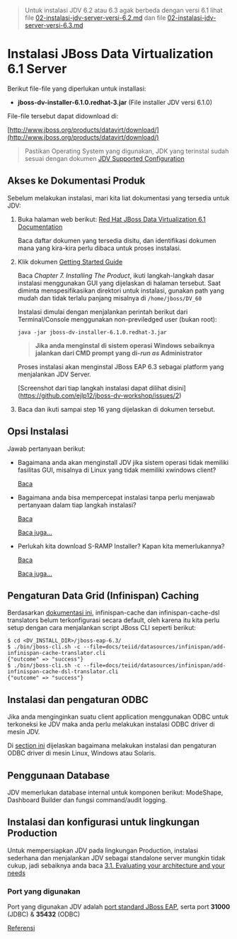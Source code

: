 > Untuk instalasi JDV 6.2 atau 6.3 agak berbeda dengan versi 6.1 
> lihat file [02-instalasi-jdv-server-versi-6.2.md](02-instalasi-jdv-server-versi-6.2.md)
  dan file [02-instalasi-jdv-server-versi-6.3.md](02-instalasi-jdv-server-versi-6.3.md)

# Instalasi JBoss Data Virtualization 6.1 Server 

Berikut file-file yang diperlukan untuk installasi:

*  **jboss-dv-installer-6.1.0.redhat-3.jar** (File installer JDV versi 6.1.0) 

File-file tersebut dapat didownload di:

[http://www.jboss.org/products/datavirt/download/](http://www.jboss.org/products/datavirt/download/)


> Pastikan Operating System yang digunakan, JDK yang terinstal sudah sesuai dengan dokumen [JDV Supported Configuration](https://access.redhat.com/articles/703663)


## Akses ke Dokumentasi Produk

Sebelum melakukan instalasi, mari kita liat dokumentasi yang tersedia untuk JDV:

1.  Buka halaman web berikut: [Red Hat JBoss Data Virtualization 6.1 Documentation](https://access.redhat.com/documentation/en-US/Red_Hat_JBoss_Data_Virtualization/)
    
    Baca daftar dokumen yang tersedia disitu, dan identifikasi dokumen mana yang kira-kira perlu dibaca untuk proses instalasi.

2.  Klik dokumen [Getting Started Guide](https://access.redhat.com/site/documentation/en-US/Red_Hat_JBoss_Data_Virtualization/6.1/html/Getting_Started_Guide/index.html)

    Baca _Chapter 7. Installing The Product_, ikuti langkah-langkah dasar instalasi menggunakan GUI yang dijelaskan di halaman tersebut. Saat diminta menspesifikasikan direktori untuk instalasi, gunakan path yang mudah dan tidak terlalu panjang misalnya di `/home/jboss/DV_60`
    
    Instalasi dimulai dengan menjalankan perintah berikut dari Terminal/Console menggunakan non-previledged user (bukan root):
    
    ```
    java -jar jboss-dv-installer-6.1.0.redhat-3.jar
    ```
    
    > **Jika anda menginstal di sistem operasi Windows sebaiknya jalankan dari CMD prompt yang di-_run as_ Administrator**
    
    Proses instalasi akan menginstal JBoss EAP 6.3 sebagai platform yang menjalankan JDV Server.
    
    [Screenshot dari tiap langkah instalasi dapat dilihat disini] (https://github.com/ejlp12/jboss-dv-workshop/issues/2)

3.  Baca dan ikuti sampai step 16 yang dijelaskan di dokumen tersebut.

	
## Opsi Instalasi

Jawab pertanyaan berikut:

 *  Bagaimana anda akan menginstall JDV jika sistem operasi tidak memiliki fasilitas GUI, misalnya di Linux yang tidak memiliki xwindows client?
 
    [Baca](https://access.redhat.com/documentation/en-US/Red_Hat_JBoss_Data_Virtualization/6.1/html/Installation_Guide/Installing_JBoss_Data_Virtualization_Using_Text_Based_Installer.html)

 *  Bagaimana anda bisa mempercepat instalasi tanpa perlu menjawab pertanyaan dalam tiap langkah instalasi?
    
    [Baca](https://access.redhat.com/documentation/en-US/Red_Hat_JBoss_Data_Virtualization/6.1/html/Installation_Guide/chap-Installing_the_Product.html#Red_Hat_JBoss_Data_Virtualization_Installation_Methods)

	[Baca juga...](https://access.redhat.com/documentation/en-US/Red_Hat_JBoss_Data_Virtualization/6.1/html/Installation_Guide/chap-Automated_Installation.html#Automated_Installation)

 *  Perlukah kita download S-RAMP Installer? Kapan kita memerlukannya?

    [Baca](https://access.redhat.com/documentation/en-US/Red_Hat_JBoss_Data_Virtualization/6.1/html/Installation_Guide/The_S-RAMP_Installer.html)

    [Baca juga...](https://access.redhat.com/documentation/en-US/Red_Hat_JBoss_Data_Virtualization/6.1/html/Development_Guide_Volume_2_Governance/chap-Governance_Overview.html)





  
## Pengaturan Data Grid (Infinispan) Caching 

Berdasarkan [dokumentasi ini](https://access.redhat.com/documentation/en-US/Red_Hat_JBoss_Data_Virtualization/6.1/html/Installation_Guide/chap-Installing_JBoss_Data_Grid_Caching.html#Configure_JBoss_Data_Grid_Adaptors), infinispan-cache dan infinispan-cache-dsl translators belum terkonfigurasi secara default, oleh karena itu kita perlu setup dengan cara menjalankan script JBoss CLI seperti berikut:

```
$ cd <DV_INSTALL_DIR>/jboss-eap-6.3/
$ ./bin/jboss-cli.sh -c --file=docs/teiid/datasources/infinispan/add-infinispan-cache-translator.cli
{"outcome" => "success"}
$ ./bin/jboss-cli.sh -c --file=docs/teiid/datasources/infinispan/add-infinispan-cache-dsl-translator.cli
{"outcome" => "success"}
```

## Instalasi dan pengaturan ODBC

Jika anda menginginkan suatu client application menggunakan ODBC untuk terkoneksi ke JDV maka anda perlu melakukan instalasi ODBC driver di mesin JDV. 

Di [section ini](https://access.redhat.com/documentation/en-US/Red_Hat_JBoss_Data_Virtualization/6.1/html/Installation_Guide/chap-ODBC_Support.html) dijelaskan bagaimana melakukan instalasi dan pengaturan ODBC driver di mesin Linux, Windows atau Solaris.

## Penggunaan Database

JDV memerlukan database internal untuk komponen berikut: ModeShape,  Dashboard Builder dan fungsi command/audit logging.


## Instalasi dan konfigurasi untuk lingkungan Production

Untuk mempersiapkan JDV pada lingkungan Production, instalasi sederhana dan menjalankan JDV sebagai standalone server mungkin tidak cukup, jadi sebaiknya anda baca [3.1. Evaluating your architecture and your needs](https://access.redhat.com/documentation/en-US/Red_Hat_JBoss_Data_Virtualization/6.1/html/Installation_Guide/chap-Platform_requirements.html#Evaluating_your_architecture_and_your_needs)

### Port yang digunakan

Port yang digunakan JDV adalah [port standard JBoss EAP](https://access.redhat.com/documentation/en-US/JBoss_Enterprise_Application_Platform/6/html/Administration_and_Configuration_Guide/Network_Ports_Used_By_JBoss_Enterprise_Application_Platform_62.html), serta port **31000** (JDBC) & **35432** (ODBC)

[Referensi](https://access.redhat.com/documentation/en-US/Red_Hat_JBoss_Data_Virtualization/6.1/html/Administration_and_Configuration_Guide/Ports_Used_by_Red_Hat_JBoss_Data_Virtualization.html)

